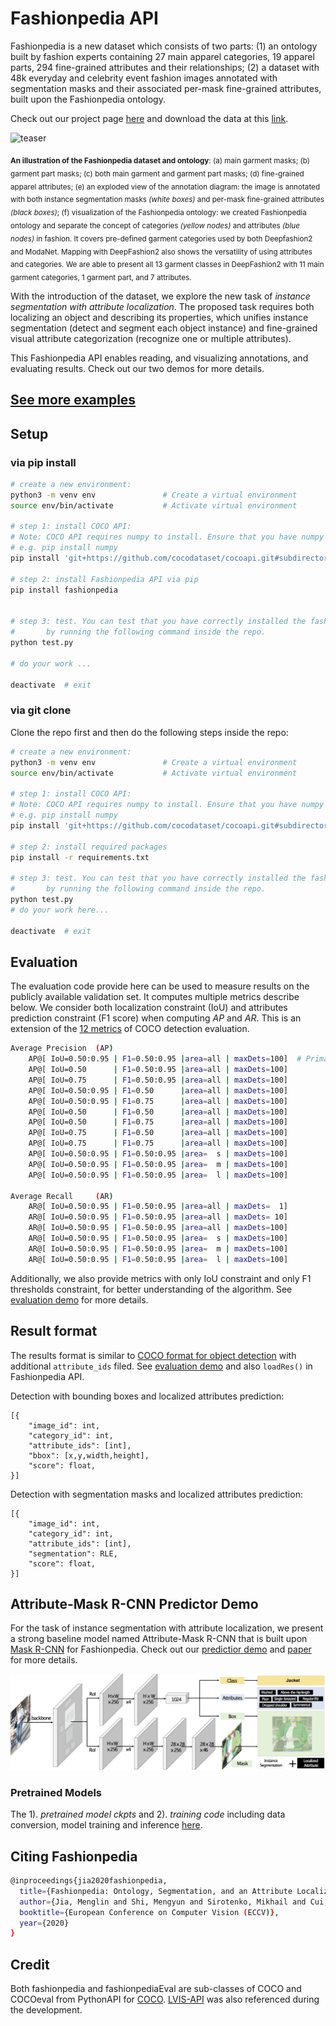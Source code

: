 # Fashionpedia API

Fashionpedia is a new dataset which consists of two parts:  (1) an ontology built by fashion experts containing 27 main apparel categories, 19 apparel parts, 294 fine-grained attributes and their relationships; (2) a dataset with 48k everyday and celebrity event fashion images annotated with segmentation masks and their associated per-mask fine-grained attributes, built upon the Fashionpedia ontology.  

Check out our project page [here](https://fashionpedia.github.io/home/index.html) and download the data at this [link](https://github.com/cvdfoundation/fashionpedia).



![teaser](images/teaser.png)

<sub><strong>An illustration of the Fashionpedia dataset and ontology</strong>: (a) main garment masks; (b) garment part masks; (c) both main garment and garment part masks; (d) fine-grained apparel attributes; (e) an exploded view of the annotation diagram: the image is annotated with both instance segmentation masks <em>(white boxes)</em> and per-mask fine-grained attributes <em>(black boxes)</em>; (f) visualization of the Fashionpedia ontology: we created Fashionpedia ontology and separate the concept of categories <em>(yellow nodes)</em> and attributes  <em>(blue nodes)</em> in fashion. It covers pre-defined garment categories used by both Deepfashion2 and ModaNet. Mapping with DeepFashion2 also shows the versatility of using attributes and categories. We are able to present all 13 garment classes in DeepFashion2 with 11 main garment categories, 1 garment part, and 7 attributes.</sub>



With the introduction of the dataset, we explore the new task of *instance segmentation with attribute localization*. The proposed task requires both localizing an object and describing its properties, which unifies instance segmentation (detect and segment each object instance) and fine-grained visual attribute categorization (recognize one or multiple attributes). 

This Fashionpedia API enables reading, and visualizing annotations, and evaluating results. Check out our two demos for more details.



## [See more examples](<https://github.com/KMnP/fashionpedia-api/blob/master/DATA_EXAMPLES.md>)

## Setup

### via pip install

```bash
# create a new environment:
python3 -m venv env               # Create a virtual environment
source env/bin/activate           # Activate virtual environment

# step 1: install COCO API:
# Note: COCO API requires numpy to install. Ensure that you have numpy installed.
# e.g. pip install numpy
pip install 'git+https://github.com/cocodataset/cocoapi.git#subdirectory=PythonAPI'

# step 2: install Fashionpedia API via pip
pip install fashionpedia


# step 3: test. You can test that you have correctly installed the fashionpedia api
#       by running the following command inside the repo.
python test.py

# do your work ...

deactivate  # exit
```

### via git clone

Clone the repo first and then do the following steps inside the repo:

```bash
# create a new environment:
python3 -m venv env               # Create a virtual environment
source env/bin/activate           # Activate virtual environment

# step 1: install COCO API:
# Note: COCO API requires numpy to install. Ensure that you have numpy installed.
# e.g. pip install numpy
pip install 'git+https://github.com/cocodataset/cocoapi.git#subdirectory=PythonAPI'

# step 2: install required packages
pip install -r requirements.txt

# step 3: test. You can test that you have correctly installed the fashionpedia api
#       by running the following command inside the repo.
python test.py
# do your work here...

deactivate  # exit
```



## Evaluation

The evaluation code provide here can be used to measure results on the publicly available validation set. It computes multiple metrics describe below.  We consider both localization constraint (IoU) and attributes prediction constraint (F1 score) when computing $AP$ and $AR$. This is an extension of the [12 metrics](http://cocodataset.org/#detection-eval) of COCO detection evaluation.

```bash
Average Precision  (AP)
    AP@[ IoU=0.50:0.95 | F1=0.50:0.95 |area=all | maxDets=100]  # Primary metric
    AP@[ IoU=0.50      | F1=0.50:0.95 |area=all | maxDets=100]
    AP@[ IoU=0.75      | F1=0.50:0.95 |area=all | maxDets=100]
    AP@[ IoU=0.50:0.95 | F1=0.50      |area=all | maxDets=100]
    AP@[ IoU=0.50:0.95 | F1=0.75      |area=all | maxDets=100]
    AP@[ IoU=0.50      | F1=0.50      |area=all | maxDets=100]
    AP@[ IoU=0.50      | F1=0.75      |area=all | maxDets=100]
    AP@[ IoU=0.75      | F1=0.50      |area=all | maxDets=100]
    AP@[ IoU=0.75      | F1=0.75      |area=all | maxDets=100]
    AP@[ IoU=0.50:0.95 | F1=0.50:0.95 |area=  s | maxDets=100]
    AP@[ IoU=0.50:0.95 | F1=0.50:0.95 |area=  m | maxDets=100]
    AP@[ IoU=0.50:0.95 | F1=0.50:0.95 |area=  l | maxDets=100]

Average Recall     (AR)
    AR@[ IoU=0.50:0.95 | F1=0.50:0.95 |area=all | maxDets=  1]
    AR@[ IoU=0.50:0.95 | F1=0.50:0.95 |area=all | maxDets= 10]
    AR@[ IoU=0.50:0.95 | F1=0.50:0.95 |area=all | maxDets=100]
    AR@[ IoU=0.50:0.95 | F1=0.50:0.95 |area=  s | maxDets=100]
    AR@[ IoU=0.50:0.95 | F1=0.50:0.95 |area=  m | maxDets=100]
    AR@[ IoU=0.50:0.95 | F1=0.50:0.95 |area=  l | maxDets=100]
```



Additionally, we also provide metrics with only IoU constraint and only F1 thresholds constraint, for better understanding of the algorithm. See [evaluation demo](<https://github.com/KMnP/fashionpedia-api/blob/master/eval_demo.ipynb>)  for more details.



## Result format

The results format is similar to [COCO format for object detection](http://cocodataset.org/#format-results) with additional `attribute_ids` filed. See [evaluation demo](<https://github.com/KMnP/fashionpedia-api/blob/master/eval_demo.ipynb>) and also `loadRes()` in Fashionpedia API.

Detection with bounding boxes and localized attributes prediction:

```
[{
    "image_id": int, 
    "category_id": int, 
    "attribute_ids": [int],
    "bbox": [x,y,width,height], 
    "score": float,
}]
```

Detection with segmentation masks and localized attributes prediction:

```
[{
    "image_id": int, 
    "category_id": int, 
    "attribute_ids": [int],
    "segmentation": RLE,
    "score": float,
}]
```



## Attribute-Mask R-CNN Predictor Demo

For the task of instance segmentation with attribute localization, we present a strong baseline model named Attribute-Mask R-CNN that is built upon [Mask R-CNN](<https://arxiv.org/abs/1703.06870>) for Fashionpedia. Check out our [predictior demo](https://github.com/KMnP/fashionpedia-api/blob/master/baseline_predictor_demo.ipynb) and [paper](<https://arxiv.org/abs/2004.12276>) for more details. 

![baseline](images/baseline.png)



### Pretrained Models  

The 1). *pretrained model ckpts* and 2). *training code* including data conversion, model training and inference [here](<https://github.com/tensorflow/tpu/tree/master/models/official/detection/projects/fashionpedia>).



## Citing Fashionpedia

```bash
@inproceedings{jia2020fashionpedia,
  title={Fashionpedia: Ontology, Segmentation, and an Attribute Localization Dataset},
  author={Jia, Menglin and Shi, Mengyun and Sirotenko, Mikhail and Cui, Yin and Cardie, Claire and Hariharan, Bharath and Adam, Hartwig and Belongie, Serge}
  booktitle={European Conference on Computer Vision (ECCV)},
  year={2020}
}
```



## Credit

Both fashionpedia and fashionpediaEval are sub-classes of COCO and COCOeval from PythonAPI for [COCO](https://github.com/cocodataset/cocoapi).    [LVIS-API](<https://github.com/lvis-dataset/lvis-api>) was also referenced during the development.